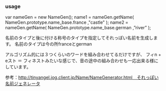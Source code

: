 ### usage

var nameGen = new NameGen();
name1 = nameGen.getName( NameGen.prototype.name_base.france ,"castle" );
name2 = nameGen.getName( NameGen.prototype.name_base.german ,”river” );

名前のタイプと後に付ける称号のタイプを指定してそれっぽい名前を生成します。
名前のタイプは今の所franceとgerman

アルゴリズム的には３つくらいのワードを組み合わせてるだけですが、
フィn + eスト ＝ フィネストみたいな感じで、音の途中の組み合わせも一応出来る様にしています。

参考：http://tinyangel.jog.client.jp/Name/NameGenerator.html　それっぽい名前ジェネレータ